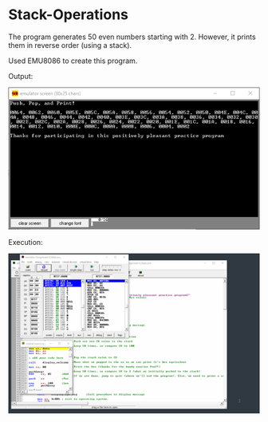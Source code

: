 # Stack-Operations
The program generates 50 even numbers starting with 2. However, it prints them in reverse order (using a stack).

Used EMU8086 to create this program.

Output:

![Output](Images/Picture1.png)

Execution:

![Execution](Images/Animation.gif)
